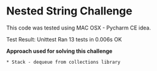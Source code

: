 # Nested String Challenge

This code was tested using MAC OSX - Pycharm CE idea.

Test Result:
Unittest
Ran 13 tests in 0.006s
OK


**Approach used for solving this challenge**
    
    * Stack - dequeue from collections library
 
 
 



